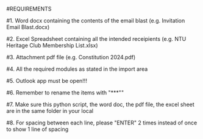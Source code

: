 #REQUIREMENTS

#1. Word docx containing the contents of the email blast (e.g. Invitation Email Blast.docx)

#2. Excel Spreadsheet containing all the intended receipients (e.g. NTU Heritage Club Membership List.xlsx)

#3. Attachment pdf file (e.g. Constitution 2024.pdf)

#4. All the required modules as stated in the import area

#5. Outlook app must be open!!!

#6. Remember to rename the items with "***""

#7. Make sure this python script, the word doc, the pdf file, the excel sheet are in the same folder in your local

#8. For spacing between each line, please "ENTER" 2 times instead of once to show 1 line of spacing
